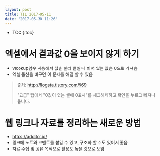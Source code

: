 ```yaml
---
layout: post
title: TIL 2017-05-11
date: '2017-05-30 11:26'
---
```


- TOC
{:toc}


# 엑셀에서 결과값 0을 보이지 않게 하기
* vlookup함수 사용해서 값을 불러 들일 때 비어 있는 값은 0으로 가져옴
* 엑셀 옵션을 바꾸면 이 문제를 해결 할 수 있음

> 출처: http://flogsta.tistory.com/569  
>
> "고급" 탭에서 "0값이 있는 셀에 0표시"를 체크해제하고 확인을 누르고 빠져나옵니다.


# 웹 링크나 자료를 정리하는 새로운 방법
* https://additor.io/
* 링크에 노트와 코멘트를 붙일 수 있고, 구조화 할 수도 있어서 좋음
* 자료 수집 및 공유 목적으로 활용도 높을 것으로 보임
